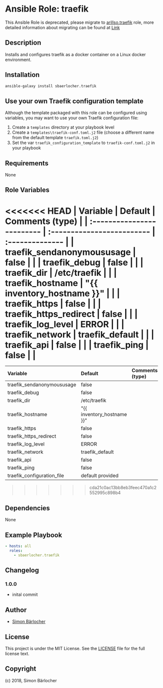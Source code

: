 # Ansible Role: traefik

This Ansible Role is deprecated, please migrate to [arillso.traefik](https://github.com/arillso/ansible.traefik) role, more detailed information about migrating can be found at [Link](https://github.com/arillso/ansible.traefik#compatibility-with--sbaerlocheransibletraefik)

## Description

Installs and configures traefik as a docker container on a Linux docker environment.

## Installation

```bash
ansible-galaxy install sbaerlocher.traefik
```

## Use your own Traefik configuration template

Although the template packaged with this role can be configured using variables, you may want to use your own Traefik configuration file:

1. Create a `templates` directory at your playbook level
2. Create a `templates\traefik-conf.toml.j2` file (choose a different name from the default template `traefik.toml.j2`)
3. Set the var `traefik_configuration_template` to `traefik-conf.toml.j2` in your playbook

## Requirements

None

## Role Variables

<<<<<<< HEAD
| Variable                   | Default                    | Comments (type) |
| :------------------------- | :------------------------- | :-------------- |
| traefik_sendanonymoususage | false                      |                 |
| traefik_debug              | false                      |                 |
| traefik_dir                | /etc/traefik               |                 |
| traefik_hostname           | "{{ inventory_hostname }}" |                 |
| traefik_https              | false                      |                 |
| traefik_https_redirect     | false                      |                 |
| traefik_log_level          | ERROR                      |                 |
| traefik_network            | traefik_default            |                 |
| traefik_api                | false                      |                 |
| traefik_ping               | false                      |                 |
=======
| Variable             | Default     | Comments (type)                                   |
| :---                 | :---        | :---                                              |
| traefik_sendanonymoususage | false | |
| traefik_debug | false | |
| traefik_dir | /etc/traefik | |
| traefik_hostname | "{{ inventory_hostname }}" | |
| traefik_https | false | |
| traefik_https_redirect | false | |
| traefik_log_level | ERROR | |
| traefik_network | traefik_default | |
| traefik_api | false | |
| traefik_ping | false | |
| traefik_configuration_file | default provided | |
>>>>>>> cda21c0ac13bb8eb3feec470a1c2552995c898b4

## Dependencies

None

## Example Playbook

```yml
- hosts: all
  roles:
    - sbaerlocher.traefik
```

## Changelog

### 1.0.0

- inital commit

## Author

- [Simon Bärlocher](https://sbaerlocher.ch)

## License

This project is under the MIT License. See the [LICENSE](https://sbaerlo.ch/licence) file for the full license text.

## Copyright

(c) 2018, Simon Bärlocher
